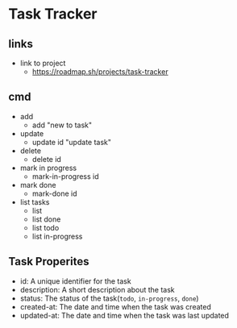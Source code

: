 # Task Tracker

## links

- link to project
  - <https://roadmap.sh/projects/task-tracker>

## cmd

- add
  - add "new to task"
- update
  - update id "update task"
- delete
  - delete id
- mark in progress
  - mark-in-progress id
- mark done
  - mark-done id
- list tasks
  - list
  - list done
  - list todo
  - list in-progress

## Task Properites

- id: A unique identifier for the task
- description: A short description about the task
- status: The status of the task(`todo`, `in-progress`, `done`)
- created-at: The date and time when the task was created
- updated-at: The date and time when the task was last updated
